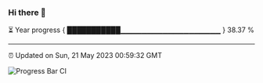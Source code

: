 ### Hi there 👋

⏳ Year progress { ███████████▁▁▁▁▁▁▁▁▁▁▁▁▁▁▁▁▁▁▁ } 38.37 %

---

⏰ Updated on Sun, 21 May 2023 00:59:32 GMT

![Progress Bar CI](https://github.com/liununu/liununu/workflows/Progress%20Bar%20CI/badge.svg)
